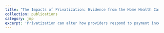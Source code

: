 ```yaml
---
title: "The Impacts of Privatization: Evidence from the Home Health Care Setting"
collection: publications
category: jmp
excerpt: 'Privatization can alter how providers respond to payment incentives, with implications for both spending and access. I study this interaction in the context of Arkansas’s 2016 sale of its statewide public home health agency network to a national for-profit chain. Using Medicare data from 2010–2021 and difference-in-differences designs, I show that privatization induced a strategic supply response: agencies increased coding, documentation, and service mix adjustments that raised the effective reimbursement per episode by 27 percent. This expansion in billing effort led to broad growth in home health use across the state, with no evidence of reduced access for high-cost or rural populations. Contrary to classic models emphasizing cost cutting or cream skimming, privatization intensified revenue-raising effort and expanded service along an upward-sloping cost curve. Spending on home health care rose substantially, but measurable quality and outcomes did not improve. These findings suggest that when payment is endogenous to provider behavior, privatization may reshape the trade-offs typically associated with ownership change, increasing spending without necessarily increasing the value of care.'
---
```


